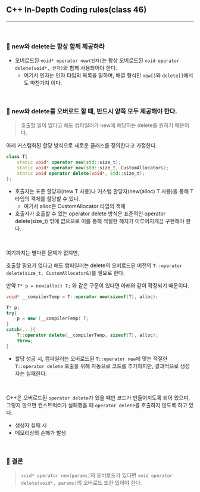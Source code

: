 ## C++ In-Depth Coding rules(class 46)

***

<br>

### :pushpin: new와 delete는 항상 함께 제공하라

- 오버로드된 ```void* operator new(인자)```는 항상 오버로드된 ```void operator delete(void*, 인자)```와 함께 사용되어야 한다.
  - 여기서 인자는 인자 타입의 목록을 말하며, 배열 형식인 ```new[]```와 ```delete[]```에서도 마찬가지 이다.

<br>

### :pushpin: new와 delete를 오버로드 할 때, 반드시 양쪽 모두 제공해야 한다.

> 호출할 일이 없다고 해도 컴파일러가 new에 해당하는 delete를 원하기 때문이다.

아래 커스텀화된 할당 방식으로 새로운 클래스를 정의한다고 가정한다.

```c++
class T{
    static void* operator new(std::size_t);
    static void* operator new(std::size_t, CustomAllocator&);
    static void operator delete(void*, std::size_t);
};
```

- 호출자는 표준 할당자(new T 사용)나 커스텀 할당자(new(alloc) T 사용)을 통해 T 타입의 객체를 할당할 수 있다.
  - 여기서 alloc은 CustomAllocator 타입의 객체
- 호출자가 호출할 수 있는 operator delete 방식은 표준적인 operator delete(size_t) 밖에 없으므로 이를 통해 적절한 해지가 이루어지게끔 구현해야 한다.

<br>

여기까지는 별다른 문제가 없지만,

호출할 필요가 없다고 해도 컴파일러는 delete의 오버로드된 버전의 ```T::operator delete(size_t, CustomAllocator&)```를 필요로 한다.

만약 ```T* p = new(alloc) T;``` 와 같은 구문이 있다면 아래와 같이 확장되기 때문이다.

```c++
void* __compilerTemp = T::operator new(sizeof(T), alloc);

T* p;
try{
    p = new (__compilerTemp) T;
}
catch(...){
    T::operator delete(__compilerTemp, sizeof(T), alloc);
    throw;
}
```

- 할당 성공 시, 컴파일러는 오버로드된 ```T::operator new```에 맞는 적절한 ```T::operator delete``` 호출을 위해 자동으로 코드를 추가하지만, 결과적으로 생성자는 실패한다.

<br>

C++은 오버로드된 ```operator delete```가 있을 때만 코드가 만들어지도록 되어 있으며, 그렇지 않으면 컨스트럭터가 실패했을 때 ```operator delete```를 호출하지 않도록 하고 있다.

-  생성자 실패 시
  - 메모리상의 손해가 발생

<br>



### :pushpin: 결론

> ```void* operator new(params)```의 오버로드가 있다면 ```void operator delete(void*, params)```의 오버로드 또한 있어야 한다.

